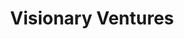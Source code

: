 ---
layout: firm_page
title: "Visionary Ventures"
id: "visionaryvc.com"
permalink: "/visionaryventuresvisionaryvc.com/"
website: "https://visionaryvc.com"
offices: "Newport Beach (United States)"
investment_stages: "Series A, Series B"
portfolio_companies: "Aurion Biotech, Centricity Vision, CorneaGen, IanTech, IanTrek, Inc., ONL Therapeutics, Orasis, Pelage Pharmaceuticals, Re-Vana Therapeutics, RxSight, Surface Pharmaceuticals, Sydnexis, Tarsus Pharmaceuticals, Tear Film Innovations, TearClear"
portfolio_link: "https://visionaryvc.com/portfolio/"
investment_markets: "Ophthalmology, Medical Aesthetics, Life Sciences"
founded_year: "2016"
description: "Visionary Ventures is a venture capital fund investing in life sciences, ophthalmology, and medical aesthetics. They focus on early and late-stage investments, from Series A rounds through commercialization, with a target investment range of $5M to $15M. Their unique approach leverages partnerships with Key Opinion Leaders (KOLs) to enhance investment insights and reduce risk."
linkedin: "https://www.linkedin.com/company/visionary-ventures-fund"
twitter: ""
instagram: ""
team_page: "https://visionaryvc.com/meet-the-visionary-team/"
investor_type: "Venture Capital"
crunchbase: "https://www.crunchbase.com/organization/visionary-venture-fund"
pitchbook: ""

# SEO Optimization
meta_title: "Visionary Ventures - VC Firm - projectstartups.com"
meta_description: "Visionary Ventures, Visionary Ventures is a venture capital fund investing in life sciences, ophthalmology, and medical aesthetics. They focus on early and late-stage inv..."
meta_keywords: "Visionary Ventures, Ophthalmology, Medical Aesthetics, Life Sciences, VC firm, venture capital, startup investor, projectstartups.com"
canonical_url: "https://vc.projectstartups.com/visionaryventuresvisionaryvc.com/"
---